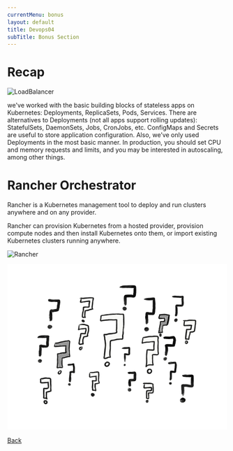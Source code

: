 ```yaml
---
currentMenu: bonus
layout: default
title: Devops04
subTitle: Bonus Section
---
```


# Recap

![LoadBalancer](https://raw.githubusercontent.com/c4xp/Devops04/master/assets/loadbalancer.png)

we've worked with the basic building blocks of stateless apps on Kubernetes: Deployments, ReplicaSets, Pods, Services. There are alternatives to Deployments (not all apps support rolling updates): StatefulSets, DaemonSets, Jobs, CronJobs, etc. ConfigMaps and Secrets are useful to store application configuration. Also, we’ve only used Deployments in the most basic manner. In production, you should set CPU and memory requests and limits, and you may be interested in autoscaling, among other things.

# Rancher Orchestrator

Rancher is a Kubernetes management tool to deploy and run clusters anywhere and on any provider.

Rancher can provision Kubernetes from a hosted provider, provision compute nodes and then install Kubernetes onto them, or import existing Kubernetes clusters running anywhere.

![Rancher](https://raw.githubusercontent.com/c4xp/Devops04/master/assets/rancher.png)

![Questions](https://raw.githubusercontent.com/c4xp/Devops01/master/assets/questions.png)

[Back](manual.md)